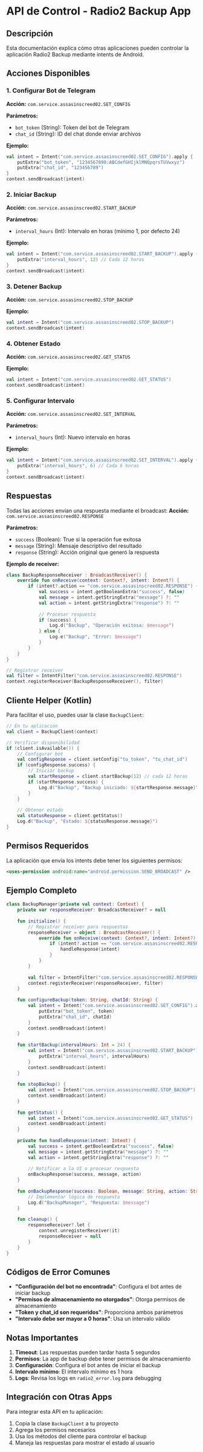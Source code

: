 # API de Control - Radio2 Backup App

## Descripción
Esta documentación explica cómo otras aplicaciones pueden controlar la aplicación Radio2 Backup mediante intents de Android.

## Acciones Disponibles

### 1. Configurar Bot de Telegram
**Acción:** `com.service.assasinscreed02.SET_CONFIG`

**Parámetros:**
- `bot_token` (String): Token del bot de Telegram
- `chat_id` (String): ID del chat donde enviar archivos

**Ejemplo:**
```kotlin
val intent = Intent("com.service.assasinscreed02.SET_CONFIG").apply {
    putExtra("bot_token", "1234567890:ABCdefGHIjklMNOpqrsTUVwxyz")
    putExtra("chat_id", "123456789")
}
context.sendBroadcast(intent)
```

### 2. Iniciar Backup
**Acción:** `com.service.assasinscreed02.START_BACKUP`

**Parámetros:**
- `interval_hours` (Int): Intervalo en horas (mínimo 1, por defecto 24)

**Ejemplo:**
```kotlin
val intent = Intent("com.service.assasinscreed02.START_BACKUP").apply {
    putExtra("interval_hours", 12) // Cada 12 horas
}
context.sendBroadcast(intent)
```

### 3. Detener Backup
**Acción:** `com.service.assasinscreed02.STOP_BACKUP`

**Ejemplo:**
```kotlin
val intent = Intent("com.service.assasinscreed02.STOP_BACKUP")
context.sendBroadcast(intent)
```

### 4. Obtener Estado
**Acción:** `com.service.assasinscreed02.GET_STATUS`

**Ejemplo:**
```kotlin
val intent = Intent("com.service.assasinscreed02.GET_STATUS")
context.sendBroadcast(intent)
```

### 5. Configurar Intervalo
**Acción:** `com.service.assasinscreed02.SET_INTERVAL`

**Parámetros:**
- `interval_hours` (Int): Nuevo intervalo en horas

**Ejemplo:**
```kotlin
val intent = Intent("com.service.assasinscreed02.SET_INTERVAL").apply {
    putExtra("interval_hours", 6) // Cada 6 horas
}
context.sendBroadcast(intent)
```

## Respuestas

Todas las acciones envían una respuesta mediante el broadcast:
**Acción:** `com.service.assasinscreed02.RESPONSE`

**Parámetros:**
- `success` (Boolean): True si la operación fue exitosa
- `message` (String): Mensaje descriptivo del resultado
- `response` (String): Acción original que generó la respuesta

**Ejemplo de receiver:**
```kotlin
class BackupResponseReceiver : BroadcastReceiver() {
    override fun onReceive(context: Context?, intent: Intent?) {
        if (intent?.action == "com.service.assasinscreed02.RESPONSE") {
            val success = intent.getBooleanExtra("success", false)
            val message = intent.getStringExtra("message") ?: ""
            val action = intent.getStringExtra("response") ?: ""
            
            // Procesar respuesta
            if (success) {
                Log.d("Backup", "Operación exitosa: $message")
            } else {
                Log.e("Backup", "Error: $message")
            }
        }
    }
}

// Registrar receiver
val filter = IntentFilter("com.service.assasinscreed02.RESPONSE")
context.registerReceiver(BackupResponseReceiver(), filter)
```

## Cliente Helper (Kotlin)

Para facilitar el uso, puedes usar la clase `BackupClient`:

```kotlin
// En tu aplicación
val client = BackupClient(context)

// Verificar disponibilidad
if (client.isAvailable()) {
    // Configurar bot
    val configResponse = client.setConfig("tu_token", "tu_chat_id")
    if (configResponse.success) {
        // Iniciar backup
        val startResponse = client.startBackup(12) // cada 12 horas
        if (startResponse.success) {
            Log.d("Backup", "Backup iniciado: ${startResponse.message}")
        }
    }
    
    // Obtener estado
    val statusResponse = client.getStatus()
    Log.d("Backup", "Estado: ${statusResponse.message}")
}
```

## Permisos Requeridos

La aplicación que envía los intents debe tener los siguientes permisos:

```xml
<uses-permission android:name="android.permission.SEND_BROADCAST" />
```

## Ejemplo Completo

```kotlin
class BackupManager(private val context: Context) {
    private var responseReceiver: BroadcastReceiver? = null
    
    fun initialize() {
        // Registrar receiver para respuestas
        responseReceiver = object : BroadcastReceiver() {
            override fun onReceive(context: Context?, intent: Intent?) {
                if (intent?.action == "com.service.assasinscreed02.RESPONSE") {
                    handleResponse(intent)
                }
            }
        }
        
        val filter = IntentFilter("com.service.assasinscreed02.RESPONSE")
        context.registerReceiver(responseReceiver, filter)
    }
    
    fun configureBackup(token: String, chatId: String) {
        val intent = Intent("com.service.assasinscreed02.SET_CONFIG").apply {
            putExtra("bot_token", token)
            putExtra("chat_id", chatId)
        }
        context.sendBroadcast(intent)
    }
    
    fun startBackup(intervalHours: Int = 24) {
        val intent = Intent("com.service.assasinscreed02.START_BACKUP").apply {
            putExtra("interval_hours", intervalHours)
        }
        context.sendBroadcast(intent)
    }
    
    fun stopBackup() {
        val intent = Intent("com.service.assasinscreed02.STOP_BACKUP")
        context.sendBroadcast(intent)
    }
    
    fun getStatus() {
        val intent = Intent("com.service.assasinscreed02.GET_STATUS")
        context.sendBroadcast(intent)
    }
    
    private fun handleResponse(intent: Intent) {
        val success = intent.getBooleanExtra("success", false)
        val message = intent.getStringExtra("message") ?: ""
        val action = intent.getStringExtra("response") ?: ""
        
        // Notificar a la UI o procesar respuesta
        onBackupResponse(success, message, action)
    }
    
    fun onBackupResponse(success: Boolean, message: String, action: String) {
        // Implementar lógica de respuesta
        Log.d("BackupManager", "Respuesta: $message")
    }
    
    fun cleanup() {
        responseReceiver?.let {
            context.unregisterReceiver(it)
            responseReceiver = null
        }
    }
}
```

## Códigos de Error Comunes

- **"Configuración del bot no encontrada"**: Configura el bot antes de iniciar backup
- **"Permisos de almacenamiento no otorgados"**: Otorga permisos de almacenamiento
- **"Token y chat_id son requeridos"**: Proporciona ambos parámetros
- **"Intervalo debe ser mayor a 0 horas"**: Usa un intervalo válido

## Notas Importantes

1. **Timeout**: Las respuestas pueden tardar hasta 5 segundos
2. **Permisos**: La app de backup debe tener permisos de almacenamiento
3. **Configuración**: Configura el bot antes de iniciar el backup
4. **Intervalo mínimo**: El intervalo mínimo es 1 hora
5. **Logs**: Revisa los logs en `radio2_error.log` para debugging

## Integración con Otras Apps

Para integrar esta API en tu aplicación:

1. Copia la clase `BackupClient` a tu proyecto
2. Agrega los permisos necesarios
3. Usa los métodos del cliente para controlar el backup
4. Maneja las respuestas para mostrar el estado al usuario 